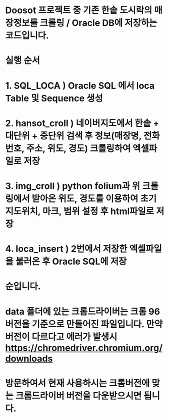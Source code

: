 # Doosot 프로젝트 중 기존 한솥 도시락의 매장정보를 크롤링 / Oracle DB에 저장하는 코드입니다.
# 실행 순서
# 1. SQL_LOCA ) Oracle SQL 에서 loca Table 및 Sequence 생성
# 2. hansot_croll ) 네이버지도에서 한솥 + 대단위 + 중단위 검색 후 정보(매장명, 전화번호, 주소, 위도, 경도) 크롤링하여 엑셀파일로 저장
# 3. img_croll ) python folium과 위 크롤링에서 받아온 위도, 경도를 이용하여 초기 지도위치, 마크, 범위 설정 후 html파일로 저장
# 4. loca_insert ) 2번에서 저장한 엑셀파일을 불러온 후 Oracle SQL에 저장
# 순입니다.

# data 폴더에 있는 크롬드라이버는 크롬 96버전을 기준으로 만들어진 파일입니다. 만약 버전이 다르다고 에러가 발생시 https://chromedriver.chromium.org/downloads 
# 방문하여서 현재 사용하시는 크롬버전에 맞는 크롬드라이버 버전을 다운받으시면 됩니다.
